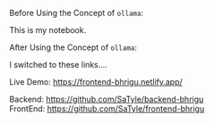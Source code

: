 Before Using the Concept of `ollama`:

This is my notebook.

After Using the Concept of `ollama`:

I switched to these links....

Live Demo: https://frontend-bhrigu.netlify.app/

Backend: https://github.com/SaTyle/backend-bhrigu <br>
FrontEnd: https://github.com/SaTyle/frontend-bhrigu
